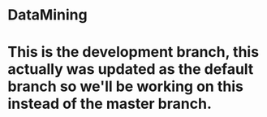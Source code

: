 # DataMining

# This is the development branch, this actually was updated as the default branch so we'll be working on this instead of the master branch.